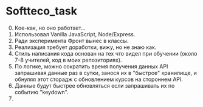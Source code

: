 # Softteco_task

0. Кое-как, но оно работает...
1. Использовал Vanilla JavaScript, Node/Express.
2. Ради эксперимента Фронт вынес в классы.
3. Реализация требует доработки, вижу, но не знаю как.
4. Стиль написания кода основан на тех что видел при обучении (около 7-8 учителей, код в моих репозиториях).
5. По логике, можно сократить время получения данных API запрашивая данные раз в сутки, занося их в "быстрое" хранилище, и обнуляя этот сторадж с обновлением курсов на стороннем API.
6. Данные будут быстрее обновляться если запрашивать иx по событию "keydown".
7.
